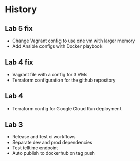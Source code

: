 # History

## Lab 5 fix

* Change Vagrant config to use one vm with larger memory
* Add Ansible configs with Docker playbook

## Lab 4 fix

* Vagrant file with a config for 3 VMs
* Terraform configuration for the github repository

## Lab 4

* Terraform config for Google Cloud Run deployment

## Lab 3

* Release and test ci workflows
* Separate dev and prod dependencies
* Test telltime endpoint
* Auto publish to dockerhub on tag push
